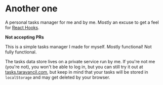 # Another one

A personal tasks manager for me and by me. Mostly an excuse to get a feel for [React Hooks](https://reactjs.org/docs/hooks-intro.html).

**Not accepting PRs**

This is a simple tasks manager I made for myself. Mostly functional! Not fully functional.

The tasks data store lives on a private service run by me. If you're not me (you're not), you won't be able to log in, but you can still try it out at [tasks.taravancil.com](https://tasks.taravancil.com), but keep in mind that your tasks will be stored in `localStorage` and may get deleted by your browser.
